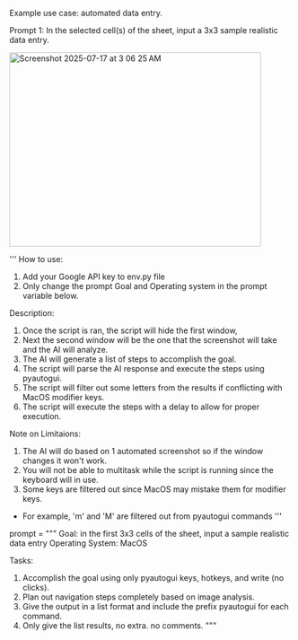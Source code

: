 Example use case: automated data entry.

Prompt 1: In the selected cell(s) of the sheet, input a 3x3 sample realistic data entry.

<img width="448" height="346" alt="Screenshot 2025-07-17 at 3 06 25 AM" src="https://github.com/user-attachments/assets/c055405b-8b17-43c1-82a3-c43437cb6ff4" />


'''
How to use:
1. Add your Google API key to env.py file
2. Only change the prompt Goal and Operating system in the prompt variable below.

Description:
1. Once the script is ran, the script will hide the first window,
2. Next the second window will be the one that the screenshot will take and the AI will analyze.
3. The AI will generate a list of steps to accomplish the goal.
4. The script will parse the AI response and execute the steps using pyautogui.
5. The script will filter out some letters from the results if conflicting with MacOS modifier keys.
6. The script will execute the steps with a delay to allow for proper execution.

Note on Limitaions:
1. The AI will do based on 1 automated screenshot so if the window changes it won't work.
2. You will not be able to multitask while the script is running since the keyboard will in use.
3. Some keys are filtered out since MacOS may mistake them for modifier keys.
 - For example, 'm' and 'M' are filtered out from pyautogui commands
'''

prompt = """
Goal: in the first 3x3 cells of the sheet, input a sample realistic data entry
Operating System: MacOS

Tasks:
1. Accomplish the goal using only pyautogui keys, hotkeys, and write (no clicks).
2. Plan out navigation steps completely based on image analysis.
3. Give the output in a list format and include the prefix pyautogui for each command.
4. Only give the list results, no extra. no comments.
"""
